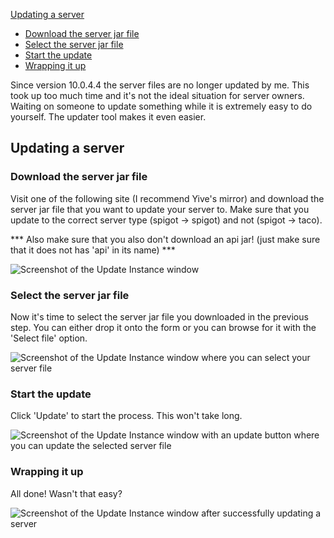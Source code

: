 [Updating a server](#updating-a-server)

*   [Download the server jar file](#download-the-server-jar-file)
*   [Select the server jar file](#select-the-server-jar-file)
*   [Start the update](#start-the-update)
*   [Wrapping it up](#wrapping-it-up)

<div class="alert alert-dismissible alert-info">Since version 10.0.4.4 the server files are no longer updated by me. This took up too much time and it's not the ideal situation for server owners. Waiting on someone to update something while it is extremely easy to do yourself. The updater tool makes it even easier.</div>

<a class="anchor" name="updating-a-server"></a>

## Updating a server

<a class="anchor" name="download-the-server-jar-file"></a>

### Download the server jar file

Visit one of the following site (I recommend Yive's mirror) and download the server jar file that you want to update your server to. Make sure that you update to the correct server type (spigot -> spigot) and not (spigot -> taco).

*** Also make sure that you also don't download an api jar! (just make sure that it does not has 'api' in its name) ***

![Screenshot of the Update Instance window]({assets_url}/images/update_server_links.png)

<a class="anchor" name="select-the-server-jar-file"></a>

### Select the server jar file

Now it's time to select the server jar file you downloaded in the previous step. You can either drop it onto the form or you can browse for it with the 'Select file' option.

![Screenshot of the Update Instance window where you can select your server file]({assets_url}/images/update_server_files.png)

<a class="anchor" name="start-the-update"></a>

### Start the update

Click 'Update' to start the process. This won't take long.

![Screenshot of the Update Instance window with an update button where you can update the selected server file]({assets_url}/images/update_server_update.png)

<a class="anchor" name="wrapping-it-up"></a>

### Wrapping it up

All done! Wasn't that easy?

![Screenshot of the Update Instance window after successfully updating a server]({assets_url}/images/update_server_complete.png)
